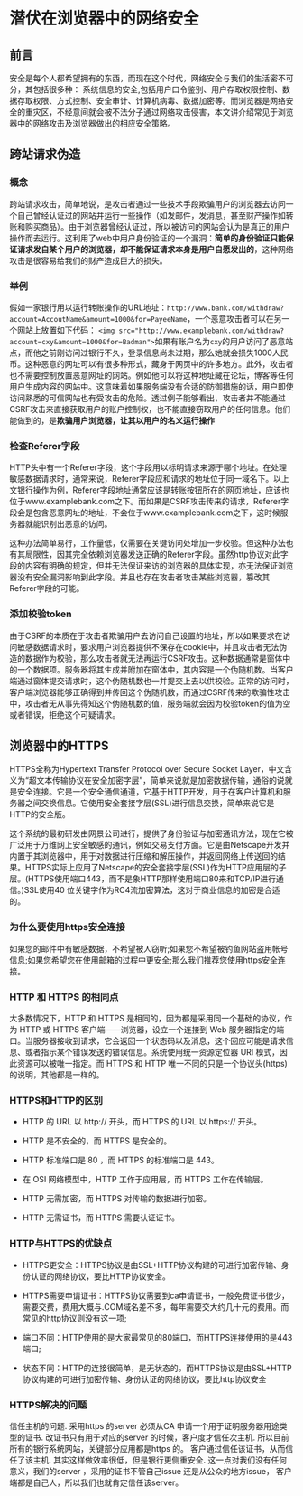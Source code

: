 # 潜伏在浏览器中的网络安全

## 前言

安全是每个人都希望拥有的东西，而现在这个时代，网络安全与我们的生活密不可分，其包括很多种： 系统信息的安全,包括用户口令鉴别、用户存取权限控制、数据存取权限、方式控制、安全审计、计算机病毒、数据加密等。而浏览器是网络安全的重灾区，不经意间就会被不法分子通过网络攻击侵害，本文讲介绍常见于浏览器中的网络攻击及浏览器做出的相应安全策略。

## 跨站请求伪造

### 概念

跨站请求攻击，简单地说，是攻击者通过一些技术手段欺骗用户的浏览器去访问一个自己曾经认证过的网站并运行一些操作（如发邮件，发消息，甚至财产操作如转账和购买商品）。由于浏览器曾经认证过，所以被访问的网站会认为是真正的用户操作而去运行。这利用了web中用户身份验证的一个漏洞：**简单的身份验证只能保证请求发自某个用户的浏览器，却不能保证请求本身是用户自愿发出的**，这种网络攻击是很容易给我们的财产造成巨大的损失。

### 举例

假如一家银行用以运行转账操作的URL地址：`http://www.bank.com/withdraw?account=AccoutName&amount=1000&for=PayeeName`，一个恶意攻击者可以在另一个网站上放置如下代码： `<img src="http://www.examplebank.com/withdraw?account=cxy&amount=1000&for=Badman">`如果有账户名为`cxy`的用户访问了恶意站点，而他之前刚访问过银行不久，登录信息尚未过期，那么她就会损失1000人民币。这种恶意的网址可以有很多种形式，藏身于网页中的许多地方。此外，攻击者也不需要控制放置恶意网址的网站。例如他可以将这种地址藏在论坛，博客等任何用户生成内容的网站中。这意味着如果服务端没有合适的防御措施的话，用户即使访问熟悉的可信网站也有受攻击的危险。透过例子能够看出，攻击者并不能通过CSRF攻击来直接获取用户的账户控制权，也不能直接窃取用户的任何信息。他们能做到的，是**欺骗用户浏览器，让其以用户的名义运行操作**

### 检查Referer字段

HTTP头中有一个Referer字段，这个字段用以标明请求来源于哪个地址。在处理敏感数据请求时，通常来说，Referer字段应和请求的地址位于同一域名下。以上文银行操作为例，Referer字段地址通常应该是转账按钮所在的网页地址，应该也位于www.examplebank.com之下。而如果是CSRF攻击传来的请求，Referer字段会是包含恶意网址的地址，不会位于www.examplebank.com之下，这时候服务器就能识别出恶意的访问。

这种办法简单易行，工作量低，仅需要在关键访问处增加一步校验。但这种办法也有其局限性，因其完全依赖浏览器发送正确的Referer字段。虽然http协议对此字段的内容有明确的规定，但并无法保证来访的浏览器的具体实现，亦无法保证浏览器没有安全漏洞影响到此字段。并且也存在攻击者攻击某些浏览器，篡改其Referer字段的可能。

### 添加校验token

由于CSRF的本质在于攻击者欺骗用户去访问自己设置的地址，所以如果要求在访问敏感数据请求时，要求用户浏览器提供不保存在cookie中，并且攻击者无法伪造的数据作为校验，那么攻击者就无法再运行CSRF攻击。这种数据通常是窗体中的一个数据项。服务器将其生成并附加在窗体中，其内容是一个伪随机数。当客户端通过窗体提交请求时，这个伪随机数也一并提交上去以供校验。正常的访问时，客户端浏览器能够正确得到并传回这个伪随机数，而通过CSRF传来的欺骗性攻击中，攻击者无从事先得知这个伪随机数的值，服务端就会因为校验token的值为空或者错误，拒绝这个可疑请求。

## 浏览器中的HTTPS

HTTPS全称为Hypertext Transfer Protocol over Secure Socket Layer，中文含义为“超文本传输协议在安全加密字层”，简单来说就是加密数据传输，通俗的说就是安全连接。它是一个安全通信通道，它基于HTTP开发，用于在客户计算机和服务器之间交换信息。它使用安全套接字层(SSL)进行信息交换，简单来说它是HTTP的安全版。

这个系统的最初研发由网景公司进行，提供了身份验证与加密通讯方法，现在它被广泛用于万维网上安全敏感的通讯，例如交易支付方面。它是由Netscape开发并内置于其浏览器中，用于对数据进行压缩和解压操作，并返回网络上传送回的结果。HTTPS实际上应用了Netscape的安全套接字层(SSL)作为HTTP应用层的子层。(HTTPS使用端口443，而不是象HTTP那样使用端口80来和TCP/IP进行通信。)SSL使用40 位关键字作为RC4流加密算法，这对于商业信息的加密是合适的。

### 为什么要使用https安全连接

如果您的邮件中有敏感数据，不希望被人窃听;如果您不希望被钓鱼网站盗用帐号信息;如果您希望您在使用邮箱的过程中更安全;那么我们推荐您使用https安全连接。

### HTTP 和 HTTPS 的相同点

大多数情况下，HTTP 和 HTTPS 是相同的，因为都是采用同一个基础的协议，作为 HTTP 或 HTTPS 客户端——浏览器，设立一个连接到 Web 服务器指定的端口。当服务器接收到请求，它会返回一个状态码以及消息，这个回应可能是请求信息、或者指示某个错误发送的错误信息。系统使用统一资源定位器 URI 模式，因此资源可以被唯一指定。而 HTTPS 和 HTTP 唯一不同的只是一个协议头(https)的说明，其他都是一样的。

### HTTPS和HTTP的区别

- HTTP 的 URL 以 http:// 开头，而 HTTPS 的 URL 以 https:// 开头。

- HTTP 是不安全的，而 HTTPS 是安全的。

- HTTP 标准端口是 80 ，而 HTTPS 的标准端口是 443。

- 在 OSI 网络模型中，HTTP 工作于应用层，而 HTTPS 工作在传输层。

- HTTP 无需加密，而 HTTPS 对传输的数据进行加密。

- HTTP 无需证书，而 HTTPS 需要认证证书。

### HTTP与HTTPS的优缺点

- HTTPS更安全：HTTPS协议是由SSL+HTTP协议构建的可进行加密传输、身份认证的网络协议，要比HTTP协议安全。

- HTTPS需要申请证书：HTTPS协议需要到ca申请证书，一般免费证书很少，需要交费，费用大概与.COM域名差不多，每年需要交大约几十元的费用。而常见的http协议则没有这一项;

- 端口不同：HTTP使用的是大家最常见的80端口，而HTTPS连接使用的是443端口;

- 状态不同：HTTP的连接很简单，是无状态的。而HTTPS协议是由SSL+HTTP协议构建的可进行加密传输、身份认证的网络协议，要比http协议安全

### HTTPS解决的问题

信任主机的问题. 采用https 的server 必须从CA 申请一个用于证明服务器用途类型的证书. 改证书只有用于对应的server 的时候，客户度才信任次主机. 所以目前所有的银行系统网站，关键部分应用都是https 的。 客户通过信任该证书，从而信任了该主机. 其实这样做效率很低，但是银行更侧重安全. 这一点对我们没有任何意义，我们的server ，采用的证书不管自己issue 还是从公众的地方issue， 客户端都是自己人，所以我们也就肯定信任该server。